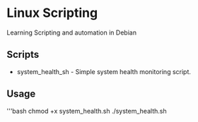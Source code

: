 # Linux Scripting

Learning Scripting and automation in Debian

## Scripts
- system_health_sh - Simple system health monitoring script.

## Usage
'''bash
chmod +x system_health.sh
./system_health.sh

